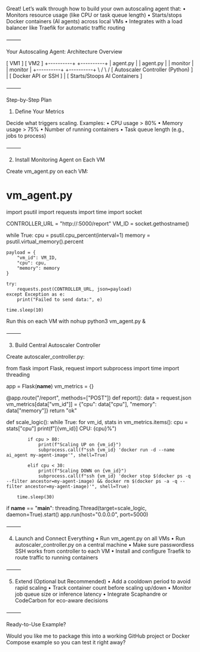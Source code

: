 Great! Let’s walk through how to build your own autoscaling agent that:
	•	Monitors resource usage (like CPU or task queue length)
	•	Starts/stops Docker containers (AI agents) across local VMs
	•	Integrates with a load balancer like Traefik for automatic traffic routing

⸻

Your Autoscaling Agent: Architecture Overview

[ VM1 ]            [ VM2 ]
+----------+       +----------+
| agent.py |       | agent.py |
| monitor  |       | monitor  |
+----------+       +----------+
     \                 /
      \               /
     [ Autoscaler Controller (Python) ]
           |
     [ Docker API or SSH ]
           |
     [ Starts/Stoops AI Containers ]


⸻

Step-by-Step Plan

1. Define Your Metrics

Decide what triggers scaling. Examples:
	•	CPU usage > 80%
	•	Memory usage > 75%
	•	Number of running containers
	•	Task queue length (e.g., jobs to process)

⸻

2. Install Monitoring Agent on Each VM

Create vm_agent.py on each VM:

# vm_agent.py
import psutil
import requests
import time
import socket

CONTROLLER_URL = "http://<controller-ip>:5000/report"
VM_ID = socket.gethostname()

while True:
    cpu = psutil.cpu_percent(interval=1)
    memory = psutil.virtual_memory().percent

    payload = {
        "vm_id": VM_ID,
        "cpu": cpu,
        "memory": memory
    }

    try:
        requests.post(CONTROLLER_URL, json=payload)
    except Exception as e:
        print("Failed to send data:", e)

    time.sleep(10)

Run this on each VM with nohup python3 vm_agent.py &

⸻

3. Build Central Autoscaler Controller

Create autoscaler_controller.py:

from flask import Flask, request
import subprocess
import time
import threading

app = Flask(__name__)
vm_metrics = {}

@app.route("/report", methods=["POST"])
def report():
    data = request.json
    vm_metrics[data["vm_id"]] = {"cpu": data["cpu"], "memory": data["memory"]}
    return "ok"

def scale_logic():
    while True:
        for vm_id, stats in vm_metrics.items():
            cpu = stats["cpu"]
            print(f"[{vm_id}] CPU: {cpu}%")

            if cpu > 80:
                print(f"Scaling UP on {vm_id}")
                subprocess.call(f"ssh {vm_id} 'docker run -d --name ai_agent my-agent-image'", shell=True)

            elif cpu < 30:
                print(f"Scaling DOWN on {vm_id}")
                subprocess.call(f"ssh {vm_id} 'docker stop $(docker ps -q --filter ancestor=my-agent-image) && docker rm $(docker ps -a -q --filter ancestor=my-agent-image)'", shell=True)

        time.sleep(30)

if __name__ == "__main__":
    threading.Thread(target=scale_logic, daemon=True).start()
    app.run(host="0.0.0.0", port=5000)


⸻

4. Launch and Connect Everything
	•	Run vm_agent.py on all VMs
	•	Run autoscaler_controller.py on a central machine
	•	Make sure passwordless SSH works from controller to each VM
	•	Install and configure Traefik to route traffic to running containers

⸻

5. Extend (Optional but Recommended)
	•	Add a cooldown period to avoid rapid scaling
	•	Track container count before scaling up/down
	•	Monitor job queue size or inference latency
	•	Integrate Scaphandre or CodeCarbon for eco-aware decisions

⸻

Ready-to-Use Example?

Would you like me to package this into a working GitHub project or Docker Compose example so you can test it right away?
